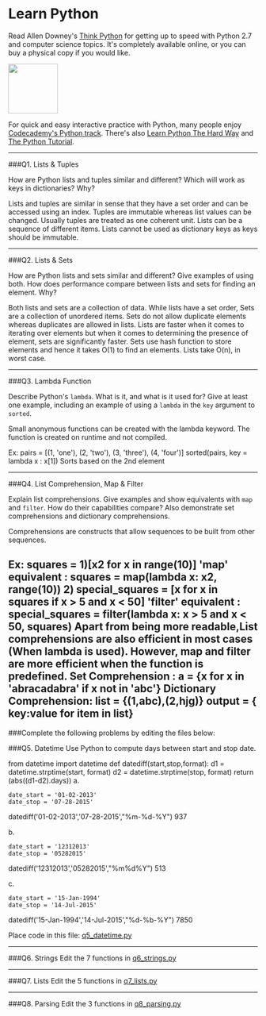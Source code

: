 # Learn Python

Read Allen Downey's [Think Python](http://www.greenteapress.com/thinkpython/) for getting up to speed with Python 2.7 and computer science topics. It's completely available online, or you can buy a physical copy if you would like.

<a href="http://www.greenteapress.com/thinkpython/"><img src="img/think_python.png" style="width: 100px;" target="_blank"></a>

For quick and easy interactive practice with Python, many people enjoy [Codecademy's Python track](http://www.codecademy.com/en/tracks/python). There's also [Learn Python The Hard Way](http://learnpythonthehardway.org/book/) and [The Python Tutorial](https://docs.python.org/2/tutorial/).

---

###Q1. Lists &amp; Tuples

How are Python lists and tuples similar and different? Which will work as keys in dictionaries? Why?

Lists and tuples are similar in sense that they have a set order and can be accessed using an index. Tuples are immutable whereas list values can be changed. Usually tuples are treated as one coherent unit. Lists can be a sequence of different items. Lists cannot be used as dictionary keys as keys should be immutable.

---

###Q2. Lists &amp; Sets

How are Python lists and sets similar and different? Give examples of using both. How does performance compare between lists and sets for finding an element. Why?

Both lists and sets are a collection of data. While lists have a set order, Sets are a collection of unordered items. Sets do not allow duplicate elements whereas duplicates are allowed in lists.
Lists are faster when it comes to iterating over elements but when it comes to determining the presence of element, sets are significantly faster. Sets use hash function to store elements and hence it takes O(1) to find an elements. Lists take O(n), in worst case.

---

###Q3. Lambda Function

Describe Python's `lambda`. What is it, and what is it used for? Give at least one example, including an example of using a `lambda` in the `key` argument to `sorted`.

Small anonymous functions can be created with the lambda keyword. The function is created on runtime and not compiled.

Ex:
pairs = [(1, 'one'), (2, 'two'), (3, 'three'), (4, 'four')]
sorted(pairs, key = lambda x : x[1])
Sorts based on the 2nd element 

---

###Q4. List Comprehension, Map &amp; Filter

Explain list comprehensions. Give examples and show equivalents with `map` and `filter`. How do their capabilities compare? Also demonstrate set comprehensions and dictionary comprehensions.

Comprehensions are constructs that allow sequences to be built from other sequences. 

Ex: squares = 1)[x**2 for x in range(10)]
'map' equivalent : squares = map(lambda x: x**2, range(10))
2) special_squares = [x for x in squares if x > 5 and x < 50]
'filter' equivalent : special_squares = filter(lambda x: x > 5 and x < 50, squares)
Apart from being more readable,List comprehensions are also efficient in most cases (When lambda is used). However, map and filter are more efficient when the function is predefined.
Set Comprehension :
a = {x for x in 'abracadabra' if x not in 'abc'}
Dictionary Comprehension:
list = {(1,abc),(2,hjg)}
output = { key:value for item in list}
---

###Complete the following problems by editing the files below:

###Q5. Datetime
Use Python to compute days between start and stop date.  

from datetime import datetime
def datediff(start,stop,format):
 d1 = datetime.strptime(start, format)
 d2 = datetime.strptime(stop, format)
 return (abs((d1-d2).days)) 
a.  

```
date_start = '01-02-2013'    
date_stop = '07-28-2015'
```
datediff('01-02-2013','07-28-2015',"%m-%d-%Y")
937

b.  
```
date_start = '12312013'  
date_stop = '05282015'  
```
 datediff('12312013','05282015',"%m%d%Y")
513

c.  
```
date_start = '15-Jan-1994'      
date_stop = '14-Jul-2015'  
```
datediff('15-Jan-1994','14-Jul-2015',"%d-%b-%Y")
7850

Place code in this file: [q5_datetime.py](python/q5_datetime.py)

---

###Q6. Strings
Edit the 7 functions in [q6_strings.py](python/q6_strings.py)

---

###Q7. Lists
Edit the 5 functions in [q7_lists.py](python/q7_lists.py)

---

###Q8. Parsing
Edit the 3 functions in [q8_parsing.py](python/q8_parsing.py)





